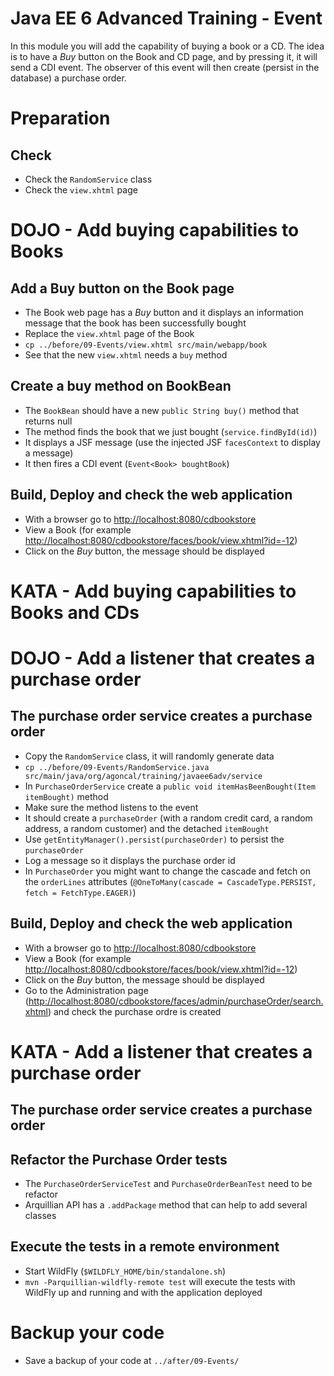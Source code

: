 # Java EE 6 Advanced Training - Event

In this module you will add the capability of buying a book or a CD. The idea is to have a _Buy_ button on the Book and CD page, and by pressing it, it will send a CDI event. The observer of this event will then create (persist in the database) a purchase order.

# Preparation

## Check

* Check the `RandomService` class
* Check the `view.xhtml` page 

# DOJO - Add buying capabilities to Books
 
## Add a Buy button on the Book page
 
* The Book web page has a _Buy_ button and it displays an information message that the book has been successfully bought
* Replace the `view.xhtml` page of the Book
* `cp ../before/09-Events/view.xhtml src/main/webapp/book`
* See that the new `view.xhtml` needs a `buy` method

## Create a buy method on BookBean 

* The `BookBean` should have a new `public String buy()` method that returns null
* The method finds the book that we just bought (`service.findById(id)`)
* It displays a JSF message (use the injected JSF `facesContext` to display a message)
* It then fires a CDI event (`Event<Book> boughtBook`)

## Build, Deploy and check the web application
                 
* With a browser go to [http://localhost:8080/cdbookstore]()
* View a Book (for example [http://localhost:8080/cdbookstore/faces/book/view.xhtml?id=-12]())
* Click on the _Buy_ button, the message should be displayed

# KATA - Add buying capabilities to Books and CDs

# DOJO - Add a listener that creates a purchase order

## The purchase order service creates a purchase order

* Copy the `RandomService` class, it will randomly generate data
* `cp ../before/09-Events/RandomService.java src/main/java/org/agoncal/training/javaee6adv/service`
* In `PurchaseOrderService` create a `public void itemHasBeenBought(Item itemBought)` method
* Make sure the method listens to the event
* It should create a `purchaseOrder` (with a random credit card, a random address, a random customer) and the detached `itemBought`
* Use `getEntityManager().persist(purchaseOrder)` to persist the `purchaseOrder`
* Log a message so it displays the purchase order id
* In `PurchaseOrder` you might want to change the cascade and fetch on the `orderLines` attributes (`@OneToMany(cascade = CascadeType.PERSIST, fetch = FetchType.EAGER)`)

## Build, Deploy and check the web application
                 
* With a browser go to [http://localhost:8080/cdbookstore]()
* View a Book (for example [http://localhost:8080/cdbookstore/faces/book/view.xhtml?id=-12]())
* Click on the _Buy_ button, the message should be displayed
* Go to the Administration page ([http://localhost:8080/cdbookstore/faces/admin/purchaseOrder/search.xhtml]()) and check the purchase ordre is created

# KATA - Add a listener that creates a purchase order

## The purchase order service creates a purchase order

## Refactor the Purchase Order tests

* The `PurchaseOrderServiceTest` and `PurchaseOrderBeanTest` need to be refactor
* Arquillian API has a `.addPackage` method that can help to add several classes

## Execute the tests in a remote environment

* Start WildFly (`$WILDFLY_HOME/bin/standalone.sh`)
* `mvn -Parquillian-wildfly-remote test` will execute the tests with WildFly up and running and with the application deployed

# Backup your code

* Save a backup of your code at `../after/09-Events/`
